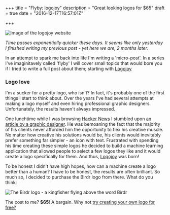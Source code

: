 +++
title = "Flyby: logojoy"
description = "Great looking logos for $65"
draft = true
date = "2016-12-17T16:57:01Z"

+++

![Image of the logojoy website](/images/post/logojoy.png)

*Time passes exponentially quicker these days. It seems like only yesterday I finished writing my previous post - yet here we are, 2 months later.*

In an attempt to spark me back into life I'm writing a 'micro-post'. In a series I've imaginitavely called 'flyby' I will cover small topics that would bore you if I tried to write a full post about them; starting with [Logojoy](https://www.logojoy.com/)

### Logo love

I'm a sucker for a pretty logo, who isn't? In fact, it's probably one of the first things I start to think about. Over the years I've had several attempts at making a logo myself and even hiring professional graphic designers. Unfortunately, the results haven't always impressed.

One lunchtime while I was browsing [Hacker News](https://news.ycombinator.com/news) I stumbled upon [an article by a graphic designer](https://www.indiehackers.com/businesses/logojoy). He was bemoaning the fact that the majority of his clients never afforded him the opportunity to flex his creative muscle. No matter how creative his solutions would be, his clients would inevitably prefer something far simpler - an icon with text. Frustrated with spending his time creating these simple logos he decided to build a machine learning application that allowed people to select a few logos they like and it would create a logo specifically for them. And thus, [Logojoy](https://www.logojoy.com/) was born!

To be honest I didn't have high hopes, how can a machine create a logo better than a human? I have to be honest, the results are often brilliant. So much so, I decided to purchase the Birdr logo from there. What do you think:

![The Birdr logo - a kingfisher flying above the word Birdr](/images/logo@2x.png)

The cost to me? **$65**! A bargain. Why not [try creating your own logo for free?](https://www.logojoy.com/app.php)
